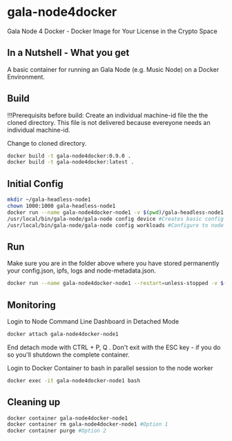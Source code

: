 # gala-node4docker
Gala Node 4 Docker - Docker Image for Your License in the Crypto Space

## In a Nutshell - What you get
A basic container for running an Gala Node (e.g. Music Node) on a Docker Environment.

## Build
!!!Prerequisits before build: Create an individual machine-id file the the cloned directory. This file is not delivered because evereyone needs an individual machine-id.

Change to cloned directory.
 
```bash
docker build -t gala-node4docker:0.9.0 .
docker build -t gala-node4docker:latest .
```

## Initial Config
```bash
mkdir ~/gala-headless-node1
chown 1000:1000 gala-headless-node1
docker run --name gala-node4docker-node1 -v $(pwd)/gala-headless-node1:/opt/gala-headless-node -it gala-node4docker:0.9.0 bash
/usr/local/bin/gala-node/gala-node config device #Creates basic config files, and authenticates machine to your Gala account
/usr/local/bin/gala-node/gala-node config workloads #Configure to node type (e.g. music node)
```

## Run
Make sure you are in the folder above where you have stored permanently your config.json, ipfs, logs and node-metadata.json.

```bash
docker run --name gala-node4docker-node1 --restart=unless-stopped -v $(pwd)/gala-headless-node1:/opt/gala-headless-node -itd gala-node4docker:0.9.0
```

## Monitoring


Login to Node Command Line Dashboard in Detached Mode
```bash
docker attach gala-node4docker-node1
```
End detach mode with CTRL + P, Q . Don't exit with the ESC key - if you do so you'll shutdown the complete container.

Login to Docker Container to bash in parallel session to the node worker
```bash
docker exec -it gala-node4docker-node1 bash
```

## Cleaning up
```bash
docker container gala-node4docker-node1
docker container rm gala-node4docker-node1 #Option 1
docker container purge #Option 2
```
